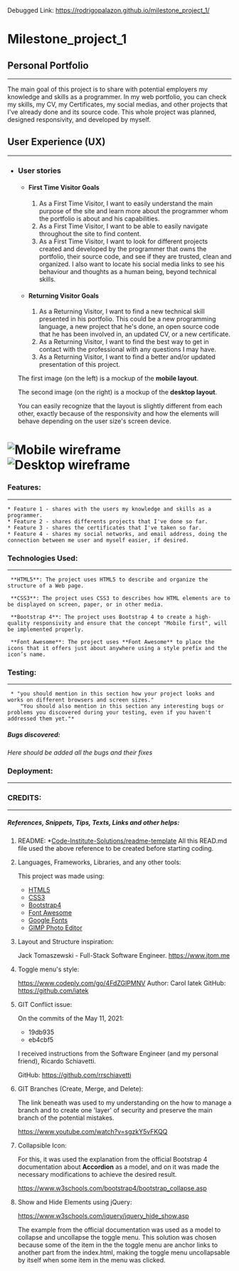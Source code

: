 Debugged Link: https://rodrigopalazon.github.io/milestone_project_1/
# Milestone_project_1 
## Personal Portfolio
---

  The main goal of this project is to share with potential employers my knowledge and skills as a programmer. 
  In my web portfolio, you can check my skills, my CV, my Certificates, my social medias, and other projects that I've already done and its source code.
  This whole project was planned,  designed responsivity, and developed by myself. 


## User Experience (UX)
---
- ### User stories 

   - #### First Time Visitor Goals

      1. As a First Time Visitor, I want to easily understand the main purpose of the site and learn more about the programmer whom the portfolio is about and his capabilities.
      2. As a First Time Visitor, I want to be able to easily navigate throughout the site to find content.
      3. As a First Time Visitor, I want to look for different projects created and developed by the programmer that owns the portfolio, their source code, and see if they are trusted, clean and organized. I also want to locate his social media links to see his behaviour and thoughts as a human being, beyond technical skills.

    -   #### Returning Visitor Goals

        1. As a Returning Visitor, I want to find a new technical skill presented in his portfolio. This could be a new programming language, a new project that he's done, an open source code that he has been involved in,  an updated CV,  or a new certificate. 
        2. As a Returning Visitor, I want to find the best way to get in contact with the professional with any questions I may have.
        3. As a Returning Visitor, I want to find a better and/or updated presentation of this project.






  The first image (on the left) is a mockup of the **mobile layout**.  

  The second image (on the right) is a mockup of the **desktop layout**.

  You can easily recognize that the layout is slightly different from each other, exactly because of the responsivity and how the elements will behave depending on the user size's screen device.
 
![](https://github.com/RodrigoPalazon/milestone_project_1/blob/main/assets/images/mobile_wireframe.png "Mobile wireframe") ![Desktop wireframe](https://github.com/RodrigoPalazon/milestone_project_1/blob/main/assets/images/desktop_wireframe.png "Desktop wireframe")
=======
 
 ### Features:
 ---
    * Feature 1 - shares with the users my knowledge and skills as a programmer.
    * Feature 2 - shares differents projects that I've done so far.
    * Feature 3 - shares the certificates that I've taken so far.
    * Feature 4 - shares my social networks, and email address, doing the connection between me user and myself easier, if desired.
 
 
 ### Technologies Used:
 ---
     **HTML5**: The project uses HTML5 to describe and organize the structure of a Web page.
    
     **CSS3**: The project uses CSS3 to describes how HTML elements are to be displayed on screen, paper, or in other media.
         
     **Bootstrap 4**: The project uses Bootstrap 4 to create a high-quality responsivity and ensure that the concept "Mobile first", will be implemented properly.
    
     **Font Awesome**: The project uses **Font Awesome** to place the icons that it offers just about anywhere using a style prefix and the icon’s name.

### Testing:
---
     * "you should mention in this section how your project looks and works on different browsers and screen sizes." 
        "You should also mention in this section any interesting bugs or problems you discovered during your testing, even if you haven't addressed them yet."*

##### Bugs discovered:

  *Here should be added all the bugs and their fixes*


### Deployment:
---



 <!-- ---------------------------------------------------------------------------------- -->
 
### CREDITS: 
---
##### References, Snippets, Tips, Texts, Links and other helps:

    
   1. README: 
      *[Code-Institute-Solutions/readme-template](https://github.com/Code-Institute-Solutions/readme-template)
      All this READ.md file used the above reference to be created before starting coding.
              
   
   2. Languages, Frameworks, Libraries, and any other tools:
      
      This project was made using:
      
      * [HTML5](https://www.w3schools.com/html/default.asp)
      * [CSS3](https://www.w3schools.com/css/default.asp)
      * [Bootstrap4](https://www.w3schools.com/bootstrap4/default.asp)
      * [Font Awesome](https://fontawesome.com/icons?d=gallery&p=2)
      * [Google Fonts](https://fonts.google.com)
      * [GIMP Photo Editor](https://www.gimp.org/)

   3. Layout and Structure inspiration:
      
      Jack Tomaszewski - Full-Stack Software Engineer.
      https://www.jtom.me

   4. Toggle menu's style:

      https://www.codeply.com/go/4FdZGlPMNV
      Author: Carol Iatek 
      GitHub: https://github.com/iatek  

   5. GIT Conflict issue: 

      On the commits of the May 11, 2021:
         - 19db935
         - eb4cbf5

      I received instructions from the Software Engineer
      (and my personal friend), Ricardo Schiavetti.

      GitHub: https://github.com/rrschiavetti
            
   6. GIT Branches (Create, Merge, and Delete):

      The link beneath was used to  my understanding on the
      how to manage a branch and to create one 'layer' of security and preserve the main branch of the potential mistakes.

      https://www.youtube.com/watch?v=sgzkY5vFKQQ

   7. Collapsible Icon: 
   
      For this, it was used the explanation from the official Bootstrap 4  documentation about **Accordion** as a model, and on it was made the necessary modifications    to achieve the desired result.

      https://www.w3schools.com/bootstrap4/bootstrap_collapse.asp

   8. Show and Hide Elements using jQuery:

      https://www.w3schools.com/jquery/jquery_hide_show.asp

      The example from the official documentation was used as a model to collapse and uncollapse the toggle menu. This solution was chosen because some of the item in the the toggle menu are anchor links to another part from the index.html, making the toggle menu uncollapsable by itself when some item in the menu was clicked.


